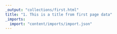 ```yaml
---
_output: "collections/first.html"
title: "1. This is a title from first page data"
_imports:
  import: "content/imports/import.json"
---
```

